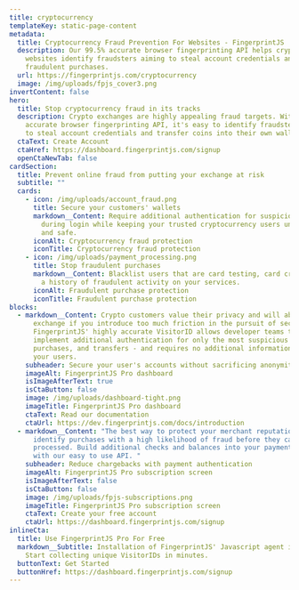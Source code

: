 ```yaml
---
title: cryptocurrency
templateKey: static-page-content
metadata:
  title: Cryptocurrency Fraud Prevention For Websites - FingerprintJS
  description: Our 99.5% accurate browser fingerprinting API helps cryptocurrency
    websites identify fraudsters aiming to steal account credentials and make
    fraudulent purchases.
  url: https://fingerprintjs.com/cryptocurrency
  image: /img/uploads/fpjs_cover3.png
invertContent: false
hero:
  title: Stop cryptocurrency fraud in its tracks
  description: Crypto exchanges are highly appealing fraud targets. With our 99.5%
    accurate browser fingerprinting API, it's easy to identify fraudsters aiming
    to steal account credentials and transfer coins into their own wallets.
  ctaText: Create Account
  ctaHref: https://dashboard.fingerprintjs.com/signup
  openCtaNewTab: false
cardSection:
  title: Prevent online fraud from putting your exchange at risk
  subtitle: ""
  cards:
    - icon: /img/uploads/account_fraud.png
      title: Secure your customers' wallets
      markdown__Content: Require additional authentication for suspicious visitors
        during login while keeping your trusted cryptocurrency users unhindered
        and safe.
      iconAlt: Cryptocurrency fraud protection
      iconTitle: Cryptocurrency fraud protection
    - icon: /img/uploads/payment_processing.png
      title: Stop fraudulent purchases
      markdown__Content: Blacklist users that are card testing, card cracking, or have
        a history of fraudulent activity on your services.
      iconAlt: Fraudulent purchase protection
      iconTitle: Fraudulent purchase protection
blocks:
  - markdown__Content: Crypto customers value their privacy and will abandon your
      exchange if you introduce too much friction in the pursuit of security.
      FingerprintJS' highly accurate VisitorID allows developer teams to
      implement additional authentication for only the most suspicious logins,
      purchases, and transfers - and requires no additional information from
      your users.
    subheader: Secure your user's accounts without sacrificing anonymity
    imageAlt: FingerprintJS Pro dashboard
    isImageAfterText: true
    isCtaButton: false
    image: /img/uploads/dashboard-tight.png
    imageTitle: FingerprintJS Pro dashboard
    ctaText: Read our documentation
    ctaUrl: https://dev.fingerprintjs.com/docs/introduction
  - markdown__Content: "The best way to protect your merchant reputation is to
      identify purchases with a high likelihood of fraud before they can be
      processed. Build additional checks and balances into your payment flows
      with our easy to use API. "
    subheader: Reduce chargebacks with payment authentication
    imageAlt: FingerprintJS Pro subscription screen
    isImageAfterText: false
    isCtaButton: false
    image: /img/uploads/fpjs-subscriptions.png
    imageTitle: FingerprintJS Pro subscription screen
    ctaText: Create your free account
    ctaUrl: https://dashboard.fingerprintjs.com/signup
inlineCta:
  title: Use FingerprintJS Pro For Free
  markdown__Subtitle: Installation of FingerprintJS' Javascript agent is easy.
    Start collecting unique VisitorIDs in minutes.
  buttonText: Get Started
  buttonHref: https://dashboard.fingerprintjs.com/signup
---
```

